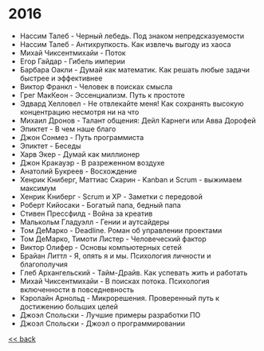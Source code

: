 # 2016

- Нассим Талеб - Черный лебедь. Под знаком непредсказуемости
- Нассим Талеб - Антихрупкость. Как извлечь выгоду из хаоса
- Михай Чиксентмихайи - Поток
- Егор Гайдар - Гибель империи
- Барбара Оакли - Думай как математик. Как решать любые задачи быстрее и эффективнее
- Виктор Франкл - Человек в поисках смысла
- Грег МакКеон - Эссенциализм. Путь к простоте
- Эдвард Хелловел - Не отвлекайте меня! Как сохранять высокую концентрацию несмотря ни на что
- Михаил Дронов - Талант общения: Дейл Карнеги или Авва Дорофей
- Эпиктет - В чем наше благо
- Джон Сонмез - Путь программиста
- Эпиктет - Беседы
- Харв Экер - Думай как миллионер
- Джон Кракауэр - В разреженном воздухе
- Анатолий Букреев - Восхождение
- Хенрик Книберг, Маттиас Скарин - Kanban и Scrum - выжимаем максимум
- Хенрик Книберг - Scrum и XP - Заметки с передовой
- Роберт Кийосаки - Богатый папа, бедный папа
- Стивен Прессфилд - Война за креатив
- Малькольм Гладуэлл - Гении и аутсайдеры
- Том ДеМарко - Deadline. Роман об управлении проектами
- Том ДеМарко, Тимоти Листер - Человеческий фактор
- Виктор Олифер - Основы компьютерных сетей
- Брайан Литтл - Я, опять я и мы. Психология личности и благополучия
- Глеб Архангельский - Тайм-Драйв. Как успевать жить и работать
- Михай Чиксентмихайи - В поисках потока. Психология включенности в повседневность
- Кэролайн Арнольд - Микрорешения. Проверенный путь к достижению больших целей
- Джоэл Спольски - Лучшие примеры разработки ПО
- Джоэл Спольски - Джоэл о программировании

[<< back](README.md)
